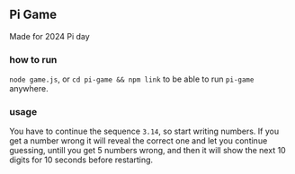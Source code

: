 ## Pi Game
Made for 2024 Pi day

### how to run
`node game.js`, or `cd pi-game && npm link` to be able to run `pi-game` anywhere.


### usage
You have to continue the sequence `3.14`, so start writing numbers. If you get a number wrong it will reveal the correct one and let you continue guessing, untill you get 5 numbers wrong, and then it will show the next 10 digits for 10 seconds before restarting.
